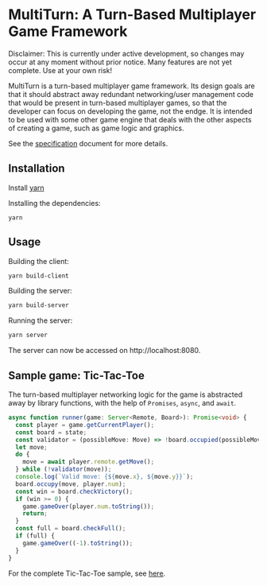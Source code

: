 # MultiTurn: A Turn-Based Multiplayer Game Framework

Disclaimer: This is currently under active development, so changes may occur at
any moment without prior notice. Many features are not yet complete. Use at
your own risk!

MultiTurn is a turn-based multiplayer game framework. Its design goals are that
it should abstract away redundant networking/user management code that would be
present in turn-based multiplayer games, so that the developer can focus on
developing the game, not the endge. It is intended to be used with some other
game engine that deals with the other aspects of creating a game, such as game
logic and graphics.

See the [specification](docs/specs.pdf) document for more details.

## Installation
Install [yarn](https://yarnpkg.com/)

Installing the dependencies:
```
yarn
```

## Usage
Building the client:
```bash
yarn build-client
```

Building the server:
```bash
yarn build-server
```

Running the server:
```bash
yarn server
```

The server can now be accessed on http://localhost:8080.

## Sample game: Tic-Tac-Toe

The turn-based multiplayer networking logic for the game is abstracted away by
library functions, with the help of `Promises`, `async`, and `await`.
```typescript
async function runner(game: Server<Remote, Board>): Promise<void> {
  const player = game.getCurrentPlayer();
  const board = state;
  const validator = (possibleMove: Move) => !board.occupied(possibleMove);
  let move;
  do {
    move = await player.remote.getMove();
  } while (!validator(move));
  console.log(`Valid move: {${move.x}, ${move.y}}`);
  board.occupy(move, player.num);
  const win = board.checkVictory();
  if (win >= 0) {
    game.gameOver(player.num.toString());
    return;
  }
  const full = board.checkFull();
  if (full) {
    game.gameOver((-1).toString());
  }
}
```

For the complete Tic-Tac-Toe sample, see [here](src/tictactoe).